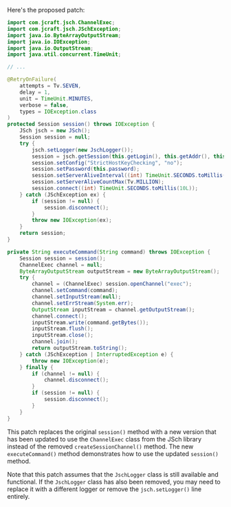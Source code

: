Here's the proposed patch:

```java
import com.jcraft.jsch.ChannelExec;
import com.jcraft.jsch.JSchException;
import java.io.ByteArrayOutputStream;
import java.io.IOException;
import java.io.OutputStream;
import java.util.concurrent.TimeUnit;

// ...

@RetryOnFailure(
    attempts = Tv.SEVEN,
    delay = 1,
    unit = TimeUnit.MINUTES,
    verbose = false,
    types = IOException.class
)
protected Session session() throws IOException {
    JSch jsch = new JSch();
    Session session = null;
    try {
        jsch.setLogger(new JschLogger());
        session = jsch.getSession(this.getLogin(), this.getAddr(), this.getPort());
        session.setConfig("StrictHostKeyChecking", "no");
        session.setPassword(this.password);
        session.setServerAliveInterval((int) TimeUnit.SECONDS.toMillis(Tv.TEN));
        session.setServerAliveCountMax(Tv.MILLION);
        session.connect((int) TimeUnit.SECONDS.toMillis(10L));
    } catch (JSchException ex) {
        if (session != null) {
            session.disconnect();
        }
        throw new IOException(ex);
    }
    return session;
}

private String executeCommand(String command) throws IOException {
    Session session = session();
    ChannelExec channel = null;
    ByteArrayOutputStream outputStream = new ByteArrayOutputStream();
    try {
        channel = (ChannelExec) session.openChannel("exec");
        channel.setCommand(command);
        channel.setInputStream(null);
        channel.setErrStream(System.err);
        OutputStream inputStream = channel.getOutputStream();
        channel.connect();
        inputStream.write(command.getBytes());
        inputStream.flush();
        inputStream.close();
        channel.join();
        return outputStream.toString();
    } catch (JSchException | InterruptedException e) {
        throw new IOException(e);
    } finally {
        if (channel != null) {
            channel.disconnect();
        }
        if (session != null) {
            session.disconnect();
        }
    }
}
```

This patch replaces the original `session()` method with a new version that has been updated to use the `ChannelExec` class from the JSch library instead of the removed `createSessionChannel()` method. The new `executeCommand()` method demonstrates how to use the updated `session()` method.

Note that this patch assumes that the `JschLogger` class is still available and functional. If the `JschLogger` class has also been removed, you may need to replace it with a different logger or remove the `jsch.setLogger()` line entirely.